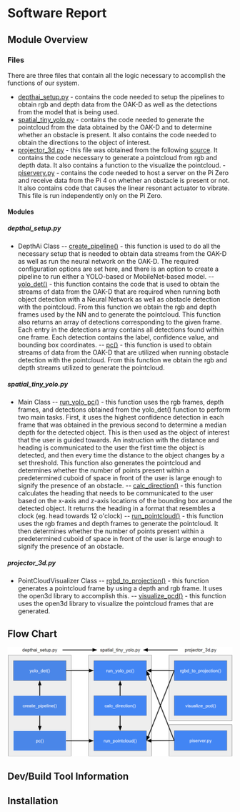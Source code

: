 # Software Report
## Module Overview
### Files
There are three files that contain all the logic necessary to accomplish the functions of our system.  
- [depthai_setup.py]() - contains the code needed to setup the pipelines to obtain rgb and depth data from the OAK-D as well as the detections from the model that is being used. 
- [spatial_tiny_yolo.py]() - contains the code needed to generate the pointcloud from the data obtained by the OAK-D and to determine whether an obstacle is present. It also contains the code needed to obtain the directions to the object of interest.
- [projector_3d.py]() - this file was obtained from the following [source](). It contains the code necessary to generate a pointcloud from rgb and depth data. It also contains a function to the visualize the pointcloud.
-[piservery.py]() - contains the code needed to host a server on the Pi Zero and receive data from the Pi 4 on whether an obstacle is present or not. It also contains code that causes the linear resonant actuator to vibrate. This file is run independently only on the Pi Zero.
#### Modules
##### depthai_setup.py
- DepthAi Class
-- [create_pipeline()](https://github.com/amg1998/BUSeniorDesign-Opticle-21-22/blob/tasks/examples/test/depthai_setup.py#:~:text=def-,create_pipeline,-(self%2C%20nnBlobPath)%3A) - this function is used to do all the necessary setup that is needed to obtain data streams from the OAK-D as well as run the neural network on the OAK-D. The required configuration options are set here, and there is an option to create a pipeline to run either a YOLO-based or MobileNet-based model.
-- [yolo_det()](https://github.com/amg1998/BUSeniorDesign-Opticle-21-22/blob/tasks/examples/test/depthai_setup.py#:~:text=def-,yolo_det,-(self)%3A) - this function contains the code that is used to obtain the streams of data from the OAK-D that are required when running both object detection with a Neural Network as well as obstacle detection with the pointcloud. From this function we obtain the rgb and depth frames used by the NN and to generate the pointcloud. This function also returns an array of detections corresponding to the given frame. Each entry in the detections array contains all detections found within one frame. Each detection contains the label, confidence value, and bounding box coordinates. 
-- [pc()](https://github.com/amg1998/BUSeniorDesign-Opticle-21-22/blob/tasks/examples/test/depthai_setup.py#:~:text=def-,pc,-(self)%3A) - this function is used to obtain streams of data from the OAK-D that are utilized when running obstacle detection with the pointcloud. From this function we obtain the rgb and depth streams utilized to generate the pointcloud.
##### spatial_tiny_yolo.py
- Main Class
-- [run_yolo_pc()]() - this function uses the rgb frames, depth frames, and detections obtained from the yolo_det() function to perform two main tasks. First, it uses the highest confidence detection in each frame that was obtained in the previous second to determine a median depth for the detected object. This is then used as the object of interest that the user is guided towards. An instruction with the distance and heading is communicated to the user the first time the object is detected, and then every time the distance to the object changes by a set threshold. This function also generates the pointcloud and determines whether the number of points present within a predetermined cuboid of space in front of the user is large enough to signify the presence of an obstacle.
-- [calc_direction()]() - this function calculates the heading that needs to be communicated to the user based on the x-axis and z-axis locations of the bounding box around the detected object. It returns the heading in a format that resembles a clock (eg. head towards 12 o'clock)
-- [run_pointcloud()]() - this function uses the rgb frames and depth frames to generate the pointcloud. It then determines whether the number of points present within a predetermined cuboid of space in front of the user is large enough to signify the presence of an obstacle.
##### projector_3d.py
- PointCloudVisualizer Class
-- [rgbd_to_projection()]() - this function generates a pointcloud frame by using a depth and rgb frame. It uses the open3d library to accomplish this.
-- [visualize_pcd()]() - this function uses the open3d library to visualize the pointcloud frames that are generated.


## Flow Chart
![diagram](images/swdiagram.png)

## Dev/Build Tool Information

## Installation
